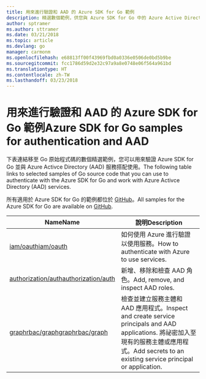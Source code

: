 ```yaml
---
title: 用來進行驗證和 AAD 的 Azure SDK for Go 範例
description: 精選數個範例，供您與 Azure SDK for Go 中的 Azure Active Directory (AAD) 和驗證搭配使用。
author: sptramer
ms.author: sttramer
ms.date: 03/21/2018
ms.topic: article
ms.devlang: go
manager: carmonm
ms.openlocfilehash: e68813ff00f43969fbd0a0336e0506de0bd5b9be
ms.sourcegitcommit: fcc1786d59d2e32c97a9a8e0748e06f564a961bd
ms.translationtype: HT
ms.contentlocale: zh-TW
ms.lasthandoff: 03/23/2018
---
```

# <a name="azure-sdk-for-go-samples-for-authentication-and-aad"></a><span data-ttu-id="ca805-103">用來進行驗證和 AAD 的 Azure SDK for Go 範例</span><span class="sxs-lookup"><span data-stu-id="ca805-103">Azure SDK for Go samples for authentication and AAD</span></span>

<span data-ttu-id="ca805-104">下表連結移至 Go 原始程式碼的數個精選範例，您可以用來驗證 Azure SDK for Go 並與 Azure Activce Directory (AAD) 服務搭配使用。</span><span class="sxs-lookup"><span data-stu-id="ca805-104">The following table links to selected samples of Go source code that you can use to authenticate with the Azure SDK for Go and work with Azure Activce Directory (AAD) services.</span></span> 

<span data-ttu-id="ca805-105">所有適用於 Azure SDK for Go 的範例都位於 [GitHub](https://github.com/Azure-Samples/azure-sdk-for-go-samples)。</span><span class="sxs-lookup"><span data-stu-id="ca805-105">All samples for the Azure SDK for Go are available on [GitHub](https://github.com/Azure-Samples/azure-sdk-for-go-samples).</span></span>

| <span data-ttu-id="ca805-106">Name</span><span class="sxs-lookup"><span data-stu-id="ca805-106">Name</span></span> | <span data-ttu-id="ca805-107">說明</span><span class="sxs-lookup"><span data-stu-id="ca805-107">Description</span></span> |
|------|-------------|
| [<span data-ttu-id="ca805-108">iam/oauth</span><span class="sxs-lookup"><span data-stu-id="ca805-108">iam/oauth</span></span>](https://github.com/Azure-Samples/azure-sdk-for-go-samples/blob/master/iam/oauth.go) | <span data-ttu-id="ca805-109">如何使用 Azure 進行驗證以使用服務。</span><span class="sxs-lookup"><span data-stu-id="ca805-109">How to authenticate with Azure to use services.</span></span> |
| [<span data-ttu-id="ca805-110">authorization/auth</span><span class="sxs-lookup"><span data-stu-id="ca805-110">authorization/auth</span></span>](https://github.com/Azure-Samples/azure-sdk-for-go-samples/blob/master/authorization/auth.go) | <span data-ttu-id="ca805-111">新增、移除和檢查 AAD 角色。</span><span class="sxs-lookup"><span data-stu-id="ca805-111">Add, remove, and inspect AAD roles.</span></span> |
| [<span data-ttu-id="ca805-112">graphrbac/graph</span><span class="sxs-lookup"><span data-stu-id="ca805-112">graphrbac/graph</span></span>](https://github.com/Azure-Samples/azure-sdk-for-go-samples/blob/master/graphrbac/graph.go) | <span data-ttu-id="ca805-113">檢查並建立服務主體和 AAD 應用程式。</span><span class="sxs-lookup"><span data-stu-id="ca805-113">Inspect and create service principals and AAD applications.</span></span> <span data-ttu-id="ca805-114">將祕密加入至現有的服務主體或應用程式。</span><span class="sxs-lookup"><span data-stu-id="ca805-114">Add secrets to an existing service principal or application.</span></span> |
